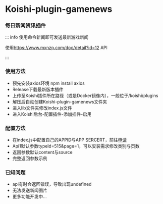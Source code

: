 # Koishi-plugin-gamenews

### 每日新闻资讯插件

::: info
使用命令新闻即可发送最新游戏新闻

使用<https://www.mxnzp.com/doc/detail?id=12> API

:::

### 使用方法

* 预先安装axios环境 npm install axios
* Release下载最新版本插件
* 上传至Koishi插件所在路径（或是Docker镜像内），一般位于/koishi/plugins
* 解压后自动创建Koishi-plugin-gamenews文件夹
* 进入lib文件夹修改index.js文件
* 进入Koishi后台-配置插件-添加插件-启用

### 配置方法

* 在index.js中配置自己的APPID与APP SERCERT，前往[申请](https://www.mxnzp.com/doc/detail?id=12%20)
* Api1默认参数typeId=515&page=1，可以安装需求修改类别与页数
* 返回参数默认content与source
* 完整返回参数示例

### 已知问题

* api有时会返回错误，导致出现undefined
* 无法发送新闻图片
* 更多功能开发中...
